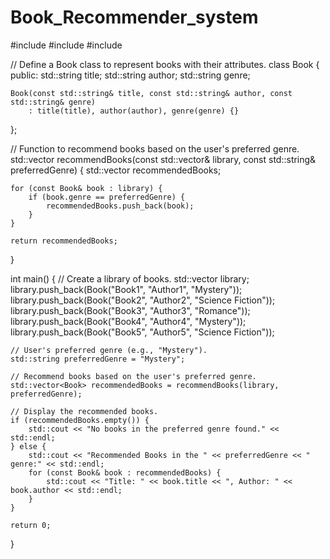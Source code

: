 # Book_Recommender_system


#include <iostream>
#include <vector>
#include <map>

// Define a Book class to represent books with their attributes.
class Book {
public:
    std::string title;
    std::string author;
    std::string genre;

    Book(const std::string& title, const std::string& author, const std::string& genre)
        : title(title), author(author), genre(genre) {}
};

// Function to recommend books based on the user's preferred genre.
std::vector<Book> recommendBooks(const std::vector<Book>& library, const std::string& preferredGenre) {
    std::vector<Book> recommendedBooks;

    for (const Book& book : library) {
        if (book.genre == preferredGenre) {
            recommendedBooks.push_back(book);
        }
    }

    return recommendedBooks;
}

int main() {
    // Create a library of books.
    std::vector<Book> library;
    library.push_back(Book("Book1", "Author1", "Mystery"));
    library.push_back(Book("Book2", "Author2", "Science Fiction"));
    library.push_back(Book("Book3", "Author3", "Romance"));
    library.push_back(Book("Book4", "Author4", "Mystery"));
    library.push_back(Book("Book5", "Author5", "Science Fiction"));

    // User's preferred genre (e.g., "Mystery").
    std::string preferredGenre = "Mystery";

    // Recommend books based on the user's preferred genre.
    std::vector<Book> recommendedBooks = recommendBooks(library, preferredGenre);

    // Display the recommended books.
    if (recommendedBooks.empty()) {
        std::cout << "No books in the preferred genre found." << std::endl;
    } else {
        std::cout << "Recommended Books in the " << preferredGenre << " genre:" << std::endl;
        for (const Book& book : recommendedBooks) {
            std::cout << "Title: " << book.title << ", Author: " << book.author << std::endl;
        }
    }

    return 0;
}

